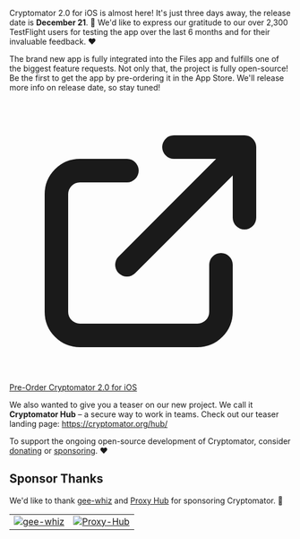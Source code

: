 Cryptomator 2.0 for iOS is almost here! It's just three days away, the release date is **December 21**. :tada: We'd like to express our gratitude to our over 2,300 TestFlight users for testing the app over the last 6 months and for their invaluable feedback. :heart:

The brand new app is fully integrated into the Files app and fulfills one of the biggest feature requests. Not only that, the project is fully open-source! Be the first to get the app by pre-ordering it in the App Store. We'll release more info on release date, so stay tuned!

<div class="text-center">
  <a href="https://apps.apple.com/app/cryptomator-2/id1560822163" role="button" class="inline-flex items-center border border-transparent rounded text-base text-white bg-cryptomator-primary px-32 py-8">
    <svg xmlns="http://www.w3.org/2000/svg" class="-ml-1 mr-3 h-20 w-20" fill="none" viewBox="0 0 24 24" stroke="currentColor"><path stroke-linecap="round" stroke-linejoin="round" stroke-width="2" d="M10 6H6a2 2 0 00-2 2v10a2 2 0 002 2h10a2 2 0 002-2v-4M14 4h6m0 0v6m0-6L10 14" /></svg>
    Pre-Order Cryptomator 2.0 for iOS
  </a>
</div>

We also wanted to give you a teaser on our new project. We call it **Cryptomator Hub** – a secure way to work in teams. Check out our teaser landing page: <https://cryptomator.org/hub/>

To support the ongoing open-source development of Cryptomator, consider [donating](https://cryptomator.org/donate/) or [sponsoring](https://cryptomator.org/sponsors/). :heart:

## Sponsor Thanks

We'd like to thank [gee-whiz](https://www.gee-whiz.de/) and [Proxy Hub](https://proxy-hub.com/) for sponsoring Cryptomator. :rocket:

<table class="my-16" cellspacing="16">
  <tr>
    <td class="pr-8"><a href="https://www.gee-whiz.de/"><img class="h-64" src="https://cryptomator.org/img/sponsors/geewhiz.svg" alt="gee-whiz"></a></td>
    <td class="pl-8"><a href="https://proxy-hub.com/"><img class="h-64" src="https://cryptomator.org/img/sponsors/proxyhub.svg" alt="Proxy-Hub"></a></td>
  </tr>
</table>
